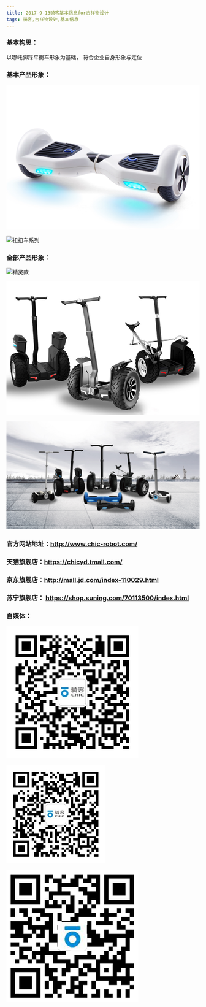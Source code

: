 ```yaml
---
title: 2017-9-13骑客基本信息for吉祥物设计  
tags: 骑客,吉祥物设计,基本信息
---
```

<h3 class ="red"> 基本构思：</h3>

以哪吒脚踩平衡车形象为基础，
符合企业自身形象与定位


### 基本产品形象：

![s1][1]

![扭扭车系列][2]

### 全部产品形象：
![精灵款][3]

![御虎系列][4]

![多产品图][5]

### 官方网站地址：http://www.chic-robot.com/


### 天猫旗舰店：https://chicyd.tmall.com/

### 京东旗舰店：http://mall.jd.com/index-110029.html

### 苏宁旗舰店： https://shop.suning.com/70113500/index.html

### 自媒体：

![服务号二维码][6]

![订阅号二维码][7]

![微博二维码][8]


  
  
  


  [1]: ./images/2016050515042.jpg "s1"
  [2]: ./images/%E7%AB%8B%E6%9F%B1.jpg "扭扭车系列"
  [3]: ./images/%E6%94%B9.jpg "精灵款"
  [4]: ./images/%E6%97%A0%E6%A0%87%E9%A2%98.jpg "御虎系列"
  [5]: ./images/%E5%9B%BE%E7%89%87-01-01.jpg "多产品图"
  [6]: ./images/%E6%9C%8D%E5%8A%A1%E5%8F%B7%E4%BA%8C%E7%BB%B4%E7%A0%81.jpg "服务号二维码"
  [7]: ./images/%E8%AE%A2%E9%98%85%E5%8F%B7%E4%BA%8C%E7%BB%B4%E7%A0%81.jpg "订阅号二维码"
  [8]: ./images/%E5%BE%AE%E5%8D%9A_1.png "微博"